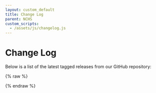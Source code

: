 ```yaml
---
layout: custom_default
title: Change Log
parent: NCHS
custom_scripts:
  - /assets/js/changelog.js
---
```


# Change Log

Below is a list of the latest tagged releases from our GitHub repository:

{% raw %}

<ul id="changelog"></ul>


{% endraw %}

